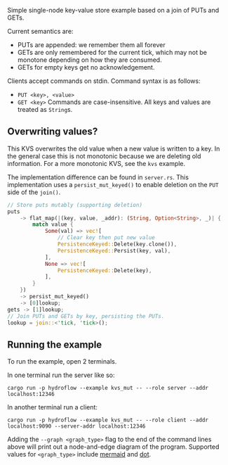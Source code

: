 Simple single-node key-value store example based on a join of PUTs and GETs.

Current semantics are:
- PUTs are appended: we remember them all forever
- GETs are only remembered for the current tick, which may not be monotone depending on how they
  are consumed.
- GETs for empty keys get no acknowledgement.

Clients accept commands on stdin. Command syntax is as follows:
- `PUT <key>, <value>`
- `GET <key>`
Commands are case-insensitive. All keys and values are treated as `String`s.

## Overwriting values?

This KVS overwrites the old value when a new value is written to a key. In the general case this is not monotonic
because we are deleting old information. For a more monotonic KVS, see the `kvs` example.

The implementation difference can be found in `server.rs`. This implementation uses a `persist_mut_keyed()`
to enable deletion on the `PUT` side of the `join()`.
```rust
// Store puts mutably (supporting deletion)
puts
    -> flat_map(|(key, value, _addr): (String, Option<String>, _)| {
        match value {
            Some(val) => vec![
                // Clear key then put new value
                PersistenceKeyed::Delete(key.clone()),
                PersistenceKeyed::Persist(key, val),
            ],
            None => vec![
                PersistenceKeyed::Delete(key),
            ],
        }
    })
    -> persist_mut_keyed()
    -> [0]lookup;
gets -> [1]lookup;
// Join PUTs and GETs by key, persisting the PUTs.
lookup = join::<'tick, 'tick>();
```

## Running the example

To run the example, open 2 terminals.

In one terminal run the server like so:
```
cargo run -p hydroflow --example kvs_mut -- --role server --addr localhost:12346
```

In another terminal run a client:
```
cargo run -p hydroflow --example kvs_mut -- --role client --addr localhost:9090 --server-addr localhost:12346
```

Adding the `--graph <graph_type>` flag to the end of the command lines above will print out a node-and-edge diagram of the program. Supported values for `<graph_type>` include [mermaid](https://mermaid-js.github.io/) and [dot](https://graphviz.org/doc/info/lang.html).
